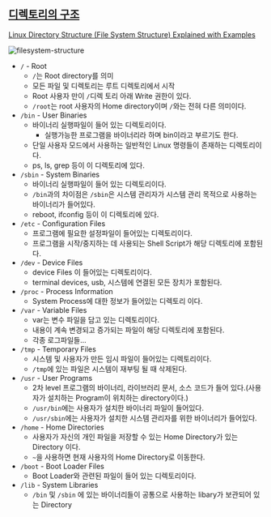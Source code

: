 ## [디렉토리의 구조](https://opentutorials.org/course/2598/14205)

[Linux Directory Structure (File System Structure) Explained with Examples](https://www.thegeekstuff.com/2010/09/linux-file-system-structure/?utm_source=tuicool)


![filesystem-structure](https://user-images.githubusercontent.com/31675104/62005583-64605880-b170-11e9-80f1-2eb4cc1ba3a4.png)

* `/` - Root
    * `/`는 Root directory를 의미
    * 모든 파일 및 디렉토리는 루트 디렉토리에서 시작
    * Root 사용자 만이 `/`디렉 토리 아래 Write 권한이 있다.
    * `/root`는 root 사용자의 Home directory이며 `/`와는 전혀 다른 의미이다.
* `/bin` - User Binaries
    * 바이너리 실행파일이 들어 있는 디렉토리이다.
        * 실행가능한 프로그램을 바이너리라 하며 bin이라고 부르기도 한다.
    * 단일 사용자 모드에서 사용하는 일반적인 Linux 명령들이 존재하는 디렉토리이다.
    * ps, ls, grep 등이 이 디렉토리에 있다.
* `/sbin` - System Binaries
    * 바이너리 실행파일이 들어 있는 디렉토리이다.
    * `/bin`과의 차이점은 `/sbin`은 시스템 관리자가 시스템 관리 목적으로 사용하는 바이너리가 들어있다.
    * reboot, ifconfig 등이 이 디렉토리에 있다.
* `/etc` - Configuration Files
    * 프로그램에 필요한 설정파일이 들어있는 디렉토리이다.
    * 프로그램을 시작/중지하는 데 사용되는 Shell Script가 해당 디렉토리에 포함된다.
* `/dev` - Device Files
    * device Files 이 들어있는 디렉토리이다.
    * terminal devices, usb, 시스템에 연결된 모든 장치가 포함된다.
* `/proc` - Process Information
    * System Process에 대한 정보가 들어있는 디렉토리 이다.
* `/var` - Variable Files
    * var는 변수 파일을 담고 있는 디렉토리이다.
    * 내용이 계속 변경되고 증가되는 파일이 해당 디렉토리에 포함된다.
    * 각종 로그파일들...
* `/tmp` - Temporary Files
    * 시스템 및 사용자가 만든 임시 파일이 들어있는 디렉토리이다.
    * `/tmp`에 있는 파일은 시스템이 재부팅 될 때 삭제된다.
* `/usr` - User Programs
    * 2차 level 프로그램의 바이너리, 라이브러리 문서, 소스 코드가 들어 있다.(사용자가 설치하는 Program이 위치하는 directory이다.)
    * `/usr/bin`에는 사용자가 설치한 바이너리 파일이 들어있다.
    * `/usr/sbin`에는 사용자가 설치한 시스템 관리자를 위한 바이너리가 들어있다.
* `/home` - Home Directories
    * 사용자가 자신의 개인 파일을 저장할 수 있는 Home Directory가 있는 Directory 이다.
    * `~`을 사용하면 현재 사용자의 Home Directory로 이동한다.
* `/boot` - Boot Loader Files
    * Boot Loader와 관련된 파일이 들어 있는 디렉토리이다.
* `/lib` - System Libraries
    * `/bin` 및 `/sbin` 에 있는 바이너리들이 공통으로 사용하는 libary가 보관되어 있는 Directory